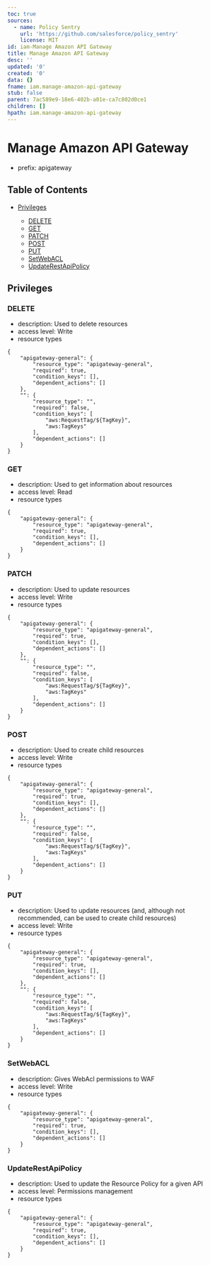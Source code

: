 ```yaml
---
toc: true
sources:
  - name: Policy Sentry
    url: 'https://github.com/salesforce/policy_sentry'
    license: MIT
id: iam-Manage Amazon API Gateway
title: Manage Amazon API Gateway
desc: ''
updated: '0'
created: '0'
data: {}
fname: iam.manage-amazon-api-gateway
stub: false
parent: 7ac589e9-18e6-402b-a01e-ca7c802d0ce1
children: []
hpath: iam.manage-amazon-api-gateway
---
```

# Manage Amazon API Gateway

- prefix: apigateway

## Table of Contents

- [Privileges](#privileges)

  - [DELETE](#delete)
  - [GET](#get)
  - [PATCH](#patch)
  - [POST](#post)
  - [PUT](#put)
  - [SetWebACL](#setwebacl)
  - [UpdateRestApiPolicy](#updaterestapipolicy)

## Privileges

### DELETE

- description: Used to delete resources
- access level: Write
- resource types

```
{
    "apigateway-general": {
        "resource_type": "apigateway-general",
        "required": true,
        "condition_keys": [],
        "dependent_actions": []
    },
    "": {
        "resource_type": "",
        "required": false,
        "condition_keys": [
            "aws:RequestTag/${TagKey}",
            "aws:TagKeys"
        ],
        "dependent_actions": []
    }
}
```

### GET

- description: Used to get information about resources
- access level: Read
- resource types

```
{
    "apigateway-general": {
        "resource_type": "apigateway-general",
        "required": true,
        "condition_keys": [],
        "dependent_actions": []
    }
}
```

### PATCH

- description: Used to update resources
- access level: Write
- resource types

```
{
    "apigateway-general": {
        "resource_type": "apigateway-general",
        "required": true,
        "condition_keys": [],
        "dependent_actions": []
    },
    "": {
        "resource_type": "",
        "required": false,
        "condition_keys": [
            "aws:RequestTag/${TagKey}",
            "aws:TagKeys"
        ],
        "dependent_actions": []
    }
}
```

### POST

- description: Used to create child resources
- access level: Write
- resource types

```
{
    "apigateway-general": {
        "resource_type": "apigateway-general",
        "required": true,
        "condition_keys": [],
        "dependent_actions": []
    },
    "": {
        "resource_type": "",
        "required": false,
        "condition_keys": [
            "aws:RequestTag/${TagKey}",
            "aws:TagKeys"
        ],
        "dependent_actions": []
    }
}
```

### PUT

- description: Used to update resources (and, although not recommended, can be used to create child resources)
- access level: Write
- resource types

```
{
    "apigateway-general": {
        "resource_type": "apigateway-general",
        "required": true,
        "condition_keys": [],
        "dependent_actions": []
    },
    "": {
        "resource_type": "",
        "required": false,
        "condition_keys": [
            "aws:RequestTag/${TagKey}",
            "aws:TagKeys"
        ],
        "dependent_actions": []
    }
}
```

### SetWebACL

- description: Gives WebAcl permissions to WAF
- access level: Write
- resource types

```
{
    "apigateway-general": {
        "resource_type": "apigateway-general",
        "required": true,
        "condition_keys": [],
        "dependent_actions": []
    }
}
```

### UpdateRestApiPolicy

- description: Used to update the Resource Policy for a given API
- access level: Permissions management
- resource types

```
{
    "apigateway-general": {
        "resource_type": "apigateway-general",
        "required": true,
        "condition_keys": [],
        "dependent_actions": []
    }
}
```

